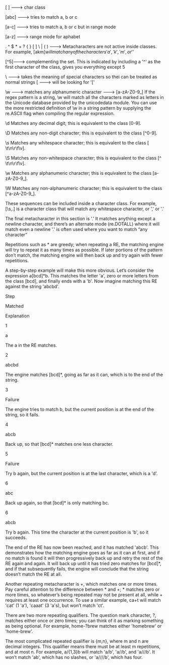 
[ ] ---> char class

[abc] ---> tries to match a, b or c

[a-c] ---> tries to match a, b or c but in range mode

[a-z] ---> range mode for aphabet

. ^ $ * + ? { } [ ] \ | ( ) ---> Metacharacters are not active inside classes. 
For example, [akm$] will match any of the characters 'a', 'k', 'm', or '$'

[^5]---> complementing the set. This is indicated by including a '^' as the first character of the class, gives you everything except 5

\ ---> takes the meaning of special  characters so thei can be treated as normal strings
\[ ---> will be looking for '['

\w ---> matches any alphanumeric character ---> [a-zA-Z0-9_]
If the regex pattern is a string,
\w will match all the characters marked as letters in the Unicode database 
provided by the unicodedata module. 
You can use the more restricted definition of \w in a string pattern by supplying the re.ASCII flag when compiling the regular expression.

\d
Matches any decimal digit; this is equivalent to the class [0-9].

\D
Matches any non-digit character; this is equivalent to the class [^0-9].

\s
Matches any whitespace character; this is equivalent to the class [ \t\n\r\f\v].

\S
Matches any non-whitespace character; this is equivalent to the class [^ \t\n\r\f\v].

\w
Matches any alphanumeric character; this is equivalent to the class [a-zA-Z0-9_].

\W
Matches any non-alphanumeric character; this is equivalent to the class [^a-zA-Z0-9_].



These sequences can be included inside a character class. For example, [\s,.] is a character class that will match any whitespace character, or ',' or '.'

The final metacharacter in this section is '.'  It matches anything except a newline character, and there’s an alternate mode (re.DOTALL) where it will match even a newline '.' is often used where you want to match “any character”

Repetitions such as * are greedy; when repeating a RE, the matching engine will try to repeat it as many times as possible. If later portions of the pattern don’t match, the matching engine will then back up and try again with fewer repetitions.

A step-by-step example will make this more obvious. Let’s consider the expression a[bcd]*b. This matches the letter 'a', zero or more letters from the class [bcd], and finally ends with a 'b'. Now imagine matching this RE against the string 'abcbd'.

Step

Matched

Explanation

1

a

The a in the RE matches.

2

abcbd

The engine matches [bcd]*, going as far as it can, which is to the end of the string.

3

Failure

The engine tries to match b, but the current position is at the end of the string, so it fails.

4

abcb

Back up, so that [bcd]* matches one less character.

5

Failure

Try b again, but the current position is at the last character, which is a 'd'.

6

abc

Back up again, so that [bcd]* is only matching bc.

6

abcb

Try b again. This time the character at the current position is 'b', so it succeeds.

The end of the RE has now been reached, and it has matched 'abcb'. This demonstrates how the matching engine goes as far as it can at first, and if no match is found it will then progressively back up and retry the rest of the RE again and again. It will back up until it has tried zero matches for [bcd]*, and if that subsequently fails, the engine will conclude that the string doesn’t match the RE at all.

Another repeating metacharacter is +, which matches one or more times. Pay careful attention to the difference between * and +; * matches zero or more times, so whatever’s being repeated may not be present at all, while + requires at least one occurrence. To use a similar example, ca+t will match 'cat' (1 'a'), 'caaat' (3 'a's), but won’t match 'ct'.

There are two more repeating qualifiers. The question mark character, ?, matches either once or zero times; you can think of it as marking something as being optional. For example, home-?brew matches either 'homebrew' or 'home-brew'.

The most complicated repeated qualifier is {m,n}, where m and n are decimal integers. This qualifier means there must be at least m repetitions, and at most n. For example, a/{1,3}b will match 'a/b', 'a//b', and 'a///b'. It won’t match 'ab', which has no slashes, or 'a////b', which has four.



